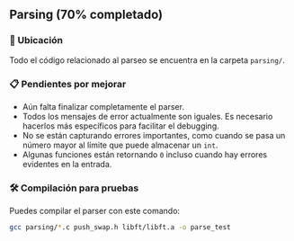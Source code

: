 ## Parsing (70% completado)

### 📂 Ubicación
Todo el código relacionado al parseo se encuentra en la carpeta `parsing/`.

### 📋 Pendientes por mejorar
- Aún falta finalizar completamente el parser.
- Todos los mensajes de error actualmente son iguales. Es necesario hacerlos más específicos para facilitar el debugging.
- No se están capturando errores importantes, como cuando se pasa un número mayor al límite que puede almacenar un `int`.
- Algunas funciones están retornando `0` incluso cuando hay errores evidentes en la entrada.

### 🛠️ Compilación para pruebas
Puedes compilar el parser con este comando:
```bash
gcc parsing/*.c push_swap.h libft/libft.a -o parse_test
